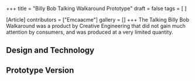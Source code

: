 +++
title = "Billy Bob Talking Walkaround Prototype"
draft = false
tags = [ ]

[Article]
contributors = ["Emcaacme"]
gallery = []
+++
The Talking Billy Bob Walkaround was a product by Creative Engineering that did not gain much attention by consumers, and was produced at a very limited quantity.
##  Design and Technology ## 

##  Prototype Version ## 